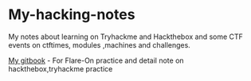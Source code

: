 # My-hacking-notes
My notes about learning on Tryhackme and Hackthebox and some CTF events on ctftimes, modules ,machines and challenges.

[My gitbook](https://kayiyan.gitbook.io/hacking-note/) - For Flare-On practice and detail note on hackthebox,tryhackme practice
